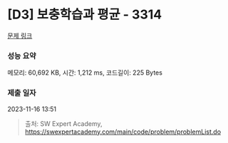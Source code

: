 # [D3] 보충학습과 평균 - 3314 

[문제 링크](https://swexpertacademy.com/main/code/problem/problemDetail.do?contestProbId=AWBnA2jaxDsDFAWr) 

### 성능 요약

메모리: 60,692 KB, 시간: 1,212 ms, 코드길이: 225 Bytes

### 제출 일자

2023-11-16 13:51



> 출처: SW Expert Academy, https://swexpertacademy.com/main/code/problem/problemList.do